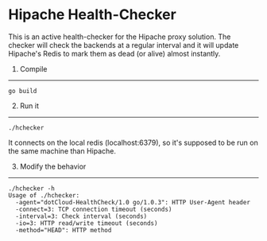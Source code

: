 Hipache Health-Checker
======================

This is an active health-checker for the Hipache proxy solution. The checker
will check the backends at a regular interval and it will update Hipache's
Redis to mark them as dead (or alive) almost instantly.

1. Compile
----------

    go build

2. Run it
---------

    ./hchecker

It connects on the local redis (localhost:6379), so it's supposed to be run
on the same machine than Hipache.

3. Modify the behavior
----------------------

    ./hchecker -h
    Usage of ./hchecker:
      -agent="dotCloud-HealthCheck/1.0 go/1.0.3": HTTP User-Agent header
      -connect=3: TCP connection timeout (seconds)
      -interval=3: Check interval (seconds)
      -io=3: HTTP read/write timeout (seconds)
      -method="HEAD": HTTP method
